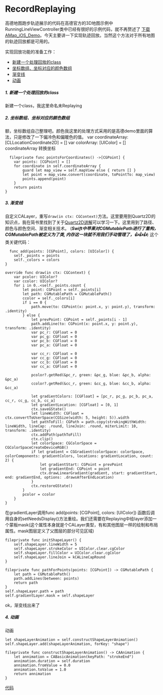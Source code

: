 # RecordReplaying
高德地图跑步轨迹展示的代码在高德官方的3D地图示例中RunningLineViewController类中已经有很好的示例代码，就不再赘述了 [下载AMap_iOS_Demo](http://a.amap.com/lbs/static/zip/AMap_iOS_Demo.zip)。今天主要讲一下实现轨迹回放。当然这个方法对于所有地图的轨迹回放都是可用的。

实现回放功能的准备工作：
- [新建一个处理回放的class](#新建一个处理回放的class)
- [坐标数组、坐标对应的颜色数组](#坐标数组、坐标对应的颜色数组)
- [渐变线](#渐变线)
- [动画](#动画)

##### 1.  新建一个处理回放的class
新建一个class，我这里命名未Replaying
##### 2.  坐标数组、坐标对应的颜色数组
额，坐标数组自己整理吧。颜色我这里的处理方式采用的是高德demo里面的算法，只是修改了一下偏冷色和偏暖色的值。
var coordinateArray: [CLLocationCoordinate2D] = []
var colorArray: [UIColor] = []
coordinateArray 转换坐标

      fileprivate func pointsForCoordinates() ->[CGPoint] {
        var points: [CGPoint] = []
        for coordinate in self.coordinateArray {
            guard let map_view = self.mapView else { return [] }
            let point = map_view.convert(coordinate, toPointTo: map_view)
            points.append(point)
        }
        return points
    }
##### 3. 渐变线
自定义CALayer，重写`draw(in ctx: CGContext)`方法。这里要用到Quartz2D的知识点，我在简书里找到了关于[Quartz2D讲解](http://www.jianshu.com/p/eb6bd4b0f9a5)可以学习一下。这里用到了路径、颜色与颜色空间、渐变相关技术。
(***Swift中苹果对CGMutablePath进行了重构，CGMutablePath被定义为了类, 内存这一块就不用我们手动管理了，👍👍👍***)
这个类关键代码：

      func add(points: [CGPoint], colors: [UIColor]) {
        self._points = points
        self._colors = colors
    }

    override func draw(in ctx: CGContext) {
        var pcolor: UIColor?
        var ccolor: UIColor?
        for i in 0..<self._points.count {
            let point: CGPoint = self._points[i]
            let path: CGMutablePath = CGMutablePath()
            ccolor = self._colors[i]
            if i == 0 {
                path.move(to: CGPoint(x: point.x, y: point.y), transform: .identity)
            } else {
                let prevPoint: CGPoint = self._points[i - 1]
                path.addLine(to: CGPoint(x: point.x, y: point.y), transform: .identity)
                var pc_r: CGFloat = 0
                var pc_g: CGFloat = 0
                var pc_b: CGFloat = 0
                var pc_a: CGFloat = 0

                var cc_r: CGFloat = 0
                var cc_g: CGFloat = 0
                var cc_b: CGFloat = 0
                var cc_a: CGFloat = 0

                pcolor?.getRed(&pc_r, green: &pc_g, blue: &pc_b, alpha: &pc_a)
                ccolor?.getRed(&cc_r, green: &cc_g, blue: &cc_b, alpha: &cc_a)

                let gradientColors: [CGFloat] = [pc_r, pc_g, pc_b, pc_a, cc_r, cc_g, cc_b, cc_a]
                let gradientLocation: [CGFloat] = [0, 1]
                ctx.saveGState()
                let lineWidth: CGFloat = ctx.convertToUserSpace(CGSize(width: 5, height: 5)).width
                let pathToFill: CGPath = path.copy(strokingWithWidth: lineWidth, lineCap: .round, lineJoin: .round, miterLimit: 10, transform: .identity)
                ctx.addPath(pathToFill)
                ctx.clip()
                let colorSpace: CGColorSpace = CGColorSpaceCreateDeviceRGB()
                if let gradient = CGGradient(colorSpace: colorSpace, colorComponents: gradientColors, locations: gradientLocation, count: 2) {
                    let gradientStart: CGPoint = prevPoint
                    let gradientEnd: CGPoint = point
                    ctx.drawLinearGradient(gradient, start: gradientStart, end: gradientEnd, options: .drawsAfterEndLocation)
                }
                ctx.restoreGState()
            }
            pcolor = ccolor
        }
    }

在gradientLayer调用func add(points: [CGPoint], colors: [UIColor]) 函数后调用自身的setNeedsDisplay()方法重绘。我们还需要在Replaying中给layer添加一个蒙板mask(这个属性本身就是个CALayer类型，有和其他图层一样的绘制和布局属性。mask图层定义了父图层的部分可见区域)

    fileprivate func initShapeLayer() {
        self.shapeLayer.lineWidth = 5
        self.shapeLayer.strokeColor = UIColor.clear.cgColor
        self.shapeLayer.fillColor = UIColor.clear.cgColor
        self.shapeLayer.lineJoin = kCALineCapRound
    }

    fileprivate func pathForPoints(points: [CGPoint]) -> CGMutablePath {
        let path = CGMutablePath()
        path.addLines(between: points)
        return path
    }
    self.shapeLayer.path = path
    self.gradientLayer.mask = self.shapeLayer
ok，渐变线出来了
##### 4. 动画
动画

    let shapeLayerAnimation = self.constructShapeLayerAnimation()
    self.shapeLayer.add(shapeLayerAnimation, forKey: "shape")

    fileprivate func constructShapeLayerAnimation() -> CAAnimation {
        let annimation = CABasicAnimation(keyPath: "strokeEnd")
        annimation.duration = self.duration
        annimation.fromValue = 0.0
        annimation.toValue = 1.0
        return annimation
    }

[代码]()
